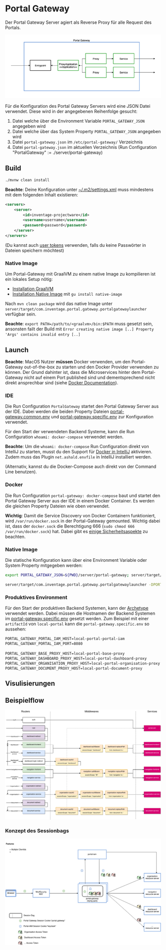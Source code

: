 # Portal Gateway

Der Portal Gateway Server agiert als Reverse Proxy für alle Request des Portals.

![Concept Overview](.docs/ConceptOverview.png)

Für die Konfiguration des Portal Gateway Servers wird eine JSON Datei verwendet. Diese wird in der angegebenen Reihenfolge gesucht:

1. Datei welche über die Environment Variable `PORTAL_GATEWAY_JSON` angegeben wird
2. Datei welche über das System Property `PORTAL_GATEWAY_JSON` angegeben wird
3. Datei `portal-gateway.json` im `/etc/portal-gateway/` Verzeichnis
4. Datei `portal-gateway.json` im aktuellen Verzeichnis (Run Configuration "PortalGateway" := ./server/portal-gateway)

## Build

```bash
./mvnw clean install
```

**Beachte**: Deine Konfiguration unter [~/.m2/settings.xml](http://maven.apache.org/settings.html#Servers) muss mindestens mit dem folgenden Inhalt existieren:

```xml
<servers>
    <server>
        <id>inventage-projectware</id>
        <username>username</username>
        <password>password</password>
    </server>
</servers>
```

(Du kannst auch [user tokens](https://help.sonatype.com/repomanager3/system-configuration/user-authentication/security-setup-with-user-tokens) verwenden, falls du keine Passwörter in Dateien speichern möchtest)

### Native Image

Um Portal-Gateway mit GraalVM zu einem native Image zu kompilieren ist ein lokales Setup nötig:

* [Installation GraalVM](https://www.graalvm.org/docs/getting-started/#install-graalvm)
* [Installation Native Image](https://www.graalvm.org/reference-manual/native-image/#install-native-image) mit `gu install native-image`

Nach `mvn clean package` wird das native Image unter `server/target/com.inventage.portal.gateway.portalgatewaylauncher` verfügbar sein.

**Beachte**: `export PATH=/path/to/<graalvm>/bin:$PATH` muss gesetzt sein, ansonsten failt der Build mit `Error creating native image [..] Property 'Args' contains invalid entry [..]`

## Launch

**Beachte**: MacOS Nutzer **müssen** Docker verwenden, um den Portal-Gateway out-of-the-box zu starten und den Docker Provider verwenden zu können. Der Grund dahinter ist, dass die Microservices hinter dem Portal-Gateway nicht auf einem Port published sind und dementsprechend nicht direkt ansprechbar sind (siehe [Docker Documentation](https://docs.docker.com/docker-for-mac/networking/#known-limitations-use-cases-and-workarounds)).

### IDE

Die Run Configuration `PortalGateway` startet den Portal Gateway Server aus der IDE. Dabei werden die beiden Property Dateien [portal-gateway.common.env](./docker-compose/src/main/resources/portal-gateway.common.env) und [portal-gateway.specific.env](./docker-compose/src/main/resources/portal-gateway.specific.env) zur Konfiguration verwendet.

Für den Start der verwendeten Backend Systeme, kann die Run Configuration `whoami: docker-compose` verwendet werden.

**Beachte**: Um die `whoami: docker-compose` Run Configuration direkt von IntelliJ zu starten, musst du den Support für [Docker in IntelliJ](https://www.jetbrains.com/help/idea/docker.html) aktivieren. Zudem muss das Plugin `net.ashald.envfile` in IntelliJ installiert werden.

(Alternativ, kannst du die Docker-Compose auch direkt von der Command Line benutzen).

### Docker

Die Run Configuration `portal-gateway: docker-compose` baut und startet den Portal Gateway Server aus der IDE in einem Docker Container. Es werden die gleichen Property Dateien wie oben verwendet.

**Wichtig**: Damit die Service Discovery von Docker Containern funktioniert, wird `/var/run/docker.sock` in der Portal-Gateway gemounted. Wichtig dabei ist, dass der `docker.sock` die Berechtigung 666 (`sudo chmod 666 /var/run/docker.sock`) hat. Dabei gibt es [einige Sicherheitsaspekte](https://cheatsheetseries.owasp.org/cheatsheets/Docker_Security_Cheat_Sheet.html#rule-1-do-not-expose-the-docker-daemon-socket-even-to-the-containers) zu beachten.

### Native Image

Die statische Konfiguration kann über eine Environment Variable oder System Property mitgegeben werden:

```bash
export PORTAL_GATEWAY_JSON=${PWD}/server/portal-gateway; server/target/com.inventage.portal.gateway.portalgatewaylauncher
```

```bash
server/target/com.inventage.portal.gateway.portalgatewaylauncher -DPORTAL_GATEWAY_JSON=${PWD}/server/portal-gateway
```

### Produktives Environment

Für den Start der produktiven Backend Systemen, kann der [Archetype](https://git.inventage.com/projects/PORTAL/repos/archetype-inventage-portal-solution) verwendet werden. Dabei müssen die Hostnamen der Backend Systemen im [portal-gateway.specific.env](./docker-compose/src/main/resources/portal-gateway.specific.env) gesetzt werden.
Zum Beispiel mit einer `artifactId` von `local-portal` kann die `portal-gateway.specific.env` so aussehen:

```
PORTAL_GATEWAY_PORTAL_IAM_HOST=local-portal-portal-iam
PORTAL_GATEWAY_PORTAL_IAM_PORT=8080

PORTAL_GATEWAY_BASE_PROXY_HOST=local-portal-base-proxy
PORTAL_GATEWAY_DASHBOARD_PROXY_HOST=local-portal-dashboard-proxy
PORTAL_GATEWAY_ORGANISATION_PROXY_HOST=local-portal-organisation-proxy
PORTAL_GATEWAY_DOCUMENT_PROXY_HOST=local-portal-document-proxy
```

## Visulisierungen

## Beispielflow

![Example Flow](.docs/ExampleFlow.png)

### Konzept des Sessionbags

![Session Bag](.docs/SessionBag.png)
